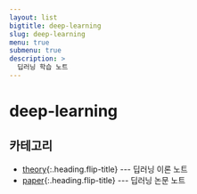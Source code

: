 ```yaml
---
layout: list
bigtitle: deep-learning
slug: deep-learning
menu: true
submenu: true
description: >
  딥러닝 학습 노트
---
```


# deep-learning

## 카테고리

* [theory]{:.heading.flip-title} --- 딥러닝 이론 노트
* [paper]{:.heading.flip-title} --- 딥러닝 논문 노트

[theory]: /theory/
[paper]: /paper/
